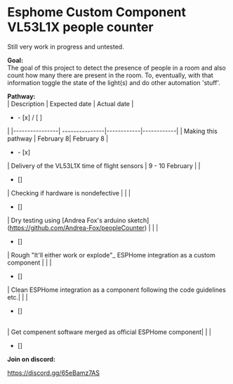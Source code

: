 # Esphome Custom Component VL53L1X people counter
Still very work in progress and untested.

**Goal:** <br/>
The goal of this project to detect the presence of people in a room and also count how many there are present in the room. To, eventually, with that information toggle the state of the light(s) and do other automation 'stuff'.

**Pathway:** <br/>
| Description     |  Expected date  | Actual date  | <ul><li>- [x] / [ ]</li></ul>   | 
|----------------| ---------------|------------|------------|
| Making this pathway | February 8| February 8 | <ul><li>- [x] </li></ul> 
| Delivery of the VL53L1X time of flight sensors | 9 - 10 February | |  <ul><li>[] </li></ul> 
| Checking if hardware is nondefective | | |  <ul><li>[] </li></ul> 
| Dry testing using [Andrea Fox's arduino sketch] (https://github.com/Andrea-Fox/peopleCounter) |  | |  <ul><li>[] </li></ul> 
| Rough "It'll either work or explode"_ ESPHome integration as a custom component | | |  <ul><li> [] </li></ul> 
| Clean ESPHome integration as a component following the code guidelines etc.| | |  <ul><li> [] </li></ul>  
| Get compenent software merged as official ESPHome component|  | |  <ul><li> [] </li></ul> 

**Join on discord:** <br/>

https://discord.gg/65eBamz7AS

